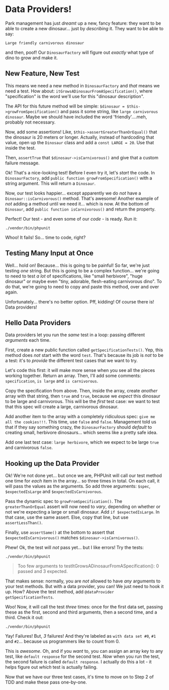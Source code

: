 # Data Providers!

Park management has just *dreamt* up a new, fancy feature: they want to be able
to create a new dinosaur... just by *describing* it. They want to be able to
say:

	Large friendly carnivorous dinosaur

and then, poof! Our `DinosaurFactory` will figure out *exactly* what type of dino
to grow and make it.

## New Feature, New Test

This means we need a new method in `DinosaurFactory` and *that* means we need a
test. How about: `itGrowsADinosaurFromASpecification()`, where "specification" is
the word we'll use for this "dinosaur description".

The API for this future method will be simple: `$dinosaur = $this->growFromSpecification()`
and pass it some string, like `large carnivorous dinosaur`. Maybe we should have included
the word 'friendly'....meh, probably not necessary.

Now, add some assertions! Like, `$this->assertGreaterThanOrEqual()` that the dinosaur
is 20 meters or longer. Actually, instead of hardcoding that value, open up the
`Dinosaur` class and add a `const LARGE = 20`. Use that inside the test.

Then, `assertTrue` that `$dinosaur->isCarnivorous()` and give that a custom failure
message.

Ok! That's a nice-looking test! Before I even try it, let's *start* the code.
In `DinosaurFactory`, add `public function growFromSpecification()` with a string
argument. This will return a `Dinosaur`.

Now, our test looks happier... except apparently we do *not* have a `Dinosaur::isCarnivorous()`
method. That's awesome! Another example of *not* adding a method until we need
it... which is now. At the bottom of `Dinosaur`, add `public function isCarnivorous()`
and return the property.

Perfect! Our test - and even some of our *code* - is ready. Run it:

```terminal
./vendor/bin/phpunit
```

Whoo! It fails! So... time to code, right?

## Testing Many Input at Once

Well... hold on! Because... this is going to be painful! So far, we're just testing
*one* string. But this is going to be a complex function... we're going to need to
test *a lot* of specifications, like "small herbivore", "huge dinosaur" or maybe
even "tiny, adorable, flesh-eating carnivorous dino". To do that, we're going to
need to copy and paste this method, over and over again.

Unfortunately... there's no better option. Pff, kidding! Of course there is! Data
providers!

## Hello Data Providers

Data providers let you run the *same* test in a loop: passing different *arguments*
each time.

First, create a new public function called `getSpecificationTests()`. Yep, this
method does *not* start with the word `test`. That's because its job is *not* to
be a test: it's to *provide* the different test cases that we want to try.

Let's code this first: it will make more sense when you see all the pieces working
together. Return an array. Then, I'll add some comments: `specification`, `is large`
and `is carnivorous`.

Copy the specification from above. Then, inside the array, create *another* array
with that string, then `true` and `true`, because we *expect* this dinosaur to
be large and carnivorous. This will be the *first* test case: we want to test that
this spec will create a large, carnivorous dinosaur.

Add another item to the array with a completely ridiculous spec: `give me all the cookies!!!`.
This time, use `false` and `false`. Management told us that if they say something
crazy, the `DinosaurFactory` should *default* to creating small, herbivore dinosaurs...
which seems like a pretty safe idea.

Add one last test case: `large herbivore`, which we expect to be large `true` and
carnivorous `false`.

## Hooking up the Data Provider

Ok! We're not done yet... but once we are, PHPUnit will call our test method one
time for *each* item in the array... so three times in total. On each call, it will
pass the values as the arguments. So add three arguments: `$spec`, `$expectedIsLarge`
and `$expectedIsCarnivorous`.

Pass the dynamic spec to `growFromSpecification()`. The `greaterThanOrEqual` assert
will now need to *vary*, depending on whether or not we're expecting a large or small
dinosaur. Add `if $expectedIsLarge`. In that case, use the same assert. Else, copy
that line, but use `assertLessThan()`.

Finally, use `assertSame()` at the bottom to assert that `$expectedIsCarnivorous()`
matches `$dinosaur->isCarnivorous()`.

Phew! Ok, the test will *not* pass yet... but I like errors! Try the tests:

```terminal-silent
./vendor/bin/phpunit
```

> Too few arguments to testItGrowsADinosaurFromASpecification(): 0 passed and 3 expected.

That makes sense: normally, you are *not* allowed to have *any* arguments to your
test methods. But with a data provider, you can! We just need to hook it up. How?
Above the test method, add `@dataProvider getSpecificationTests`.

Woo! Now, it will call the test *three* times: once for the first data set, passing
these as the first, second and third arguments, then a second time, and a third.
Check it out:

```terminal-silent
./vendor/bin/phpunit
```

Yay! Failures! But, *3* failures! And they're labeled as `with data set #0`, `#1`
and `#2`... because us programmers like to count from 0.

This is *awesome*. Oh, and if you *want* to, you can assign an array key to any
test, like `default response` for the second test. *Now* when you run the test,
the second failure is called `default response`. I actually do this a lot - it helps
figure out *which* test is actually failing.

Now that we have our three test cases, it's time to move on to Step 2 of TDD and
make these pass one-by-one.
